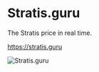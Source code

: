 # Stratis.guru
The Stratis price in real time.

https://stratis.guru

![Stratis.guru](https://pix.watch/pTtg1B/hyJbfA.png)
